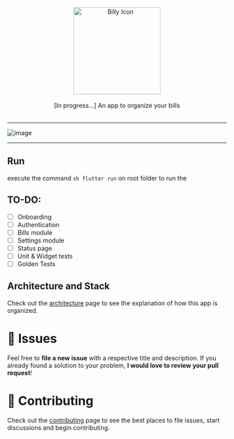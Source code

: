 <div align="center">
  <img src="https://user-images.githubusercontent.com/20143893/163482536-dad0e97f-5bf1-476d-aa56-335191ad036f.png" alt="Billy Icon" width="200">
  <br>
  <br>
  <span>[In progress...] An app to organize your bills</span>
  <br>
  <br>
</div>

---

![image](https://user-images.githubusercontent.com/20143893/163483641-fe36a333-61d1-41da-a166-4edd94e2720f.png)

---

## Run
execute the command ```sh flutter run``` on root folder to run the

## TO-DO:
- [ ] Onboarding
- [ ] Authentication
- [ ] Bills module
- [ ] Settings module
- [ ] Status page
- [ ] Unit & Widget tests
- [ ] Golden Tests

## Architecture and Stack
Check out the [architecture](https://github.com/felipekjr/billy/blob/main/ARCHITECTURE.md) page to see the explanation of how this app is organized.

# :bug: Issues

Feel free to **file a new issue** with a respective title and description. If you already found a solution to your problem, **I would love to review your pull request**!

# :tada: Contributing

Check out the [contributing](https://github.com/felipekjr/billy/blob/main/CONTRIBUTING.md) page to see the best places to file issues, start discussions and begin contributing.
